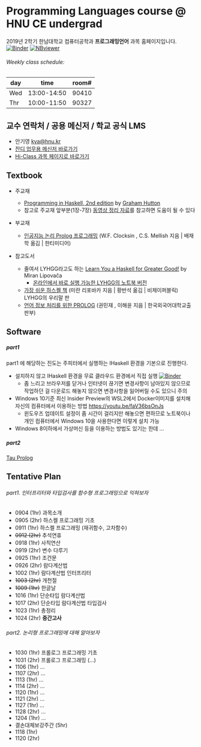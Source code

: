# Programming Languages course @ HNU CE undergrad
2019년 2학기 한남대학교 컴퓨터공학과 **프로그래밍언어** 과목 홈페이지입니다.
[![Binder](https://mybinder.org/badge_logo.svg)](https://mybinder.org/v2/gh/hnu-pl/pl2019fall/master?urlpath=lab)
[![NBviewer](https://raw.githubusercontent.com/jupyter/design/master/logos/Badges/nbviewer_badge.png)](https://nbviewer.jupyter.org/github/hnu-pl/pl2019fall/blob/master/part1)

###### Weekly class schedule:
| day |   time      | room#  |
|-----|-------------|--------|
| Wed | 13:00-14:50 | 90410  |
| Thr | 10:00-11:50 | 90327  |

## 교수 연락처 / 공용 메신저 / 학교 공식 LMS
* 안기영 kya@hnu.kr
* [잔디 업무용 메신저 바로가기](https://pl2019fall.jandi.com/)
* [Hi-Class 과목 페이지로 바로가기](https://hiclass.hannam.ac.kr/courses/7806)

## Textbook
 * 주교재
   - [Programming in Haskell, 2nd edition](http://www.cs.nott.ac.uk/~pszgmh/pih.html)
     by [Graham Hutton](http://www.cs.nott.ac.uk/~pszgmh)
   - 참고로 주교재 앞부분(1장-7장) [동영상 정리 자료](https://loom.com/share/folder/3be2bf727d6c4c0e85d35f6c81db7dbb)를 참고하면 도움이 될 수 있다
 
 * 부교재
   - [인공지능 논리 Prolog 프로그래밍](http://www.kyobobook.co.kr/product/detailViewKor.laf?barcode=9788964213285)
     (W.F. Clocksin , C.S. Mellish 지음 | 배재학 옮김 | 한티미디어)
 * 참고도서
     - 줄여서 LYHGG라고도 하는 [Learn You a Haskell for Greater Good!](http://learnyouahaskell.com/) by Miran Lipovača
          * [온라인에서 바로 실행 가능한 LYHGG의 노트북 버전](https://github.com/jamesdbrock/learn-you-a-haskell-notebook)
     - [가장 쉬운 하스켈 책](http://www.kyobobook.co.kr/product/detailViewKor.laf?barcode=9788994774619)
       (미란 리포바카 지음 | 황반석 옮김 | 비제이퍼블릭) LYHGG의 우리말 판
     - [언어 정보 처리를 위한 PROLOG](http://www.kyobobook.co.kr/product/detailViewKor.laf?barcode=9788974644796)
       (권민재 , 이해윤 지음 | 한국외국어대학교출판부)

## Software
##### part1
part1 에 해당하는 진도는 주피터에서 실행하는 IHaskell 환경을 기본으로 진행한다.
 * 설치하지 않고 IHaskell 환경을 무료 클라우드 환경에서 직접 실행 [![Binder](https://mybinder.org/badge_logo.svg)](https://mybinder.org/v2/gh/hnu-pl/pl2019fall/master?urlpath=lab)
     - 좀 느리고 브라우저를 닫거나 인터넷이 끊기면 변경사항이 남아있지 않으므로 작업하던 걸 다운로드 해놓지 않으면 변경사항을 잃어버릴 수도 있으니 주의
 * Windows 10기준 최신 Insider Preview의 WSL2에서 Docker이미지를 설치해 자신의 컴퓨터에서 이용하는 방법 https://youtu.be/faV36bsOnJs
     - 윈도우즈 업데이트 설정이 좀 시간이 걸리지만 해놓으면 편하므로 노트북이나 개인 컴퓨터에서 Windows 10을 사용한다면 이렇게 설치 가능
 * Windows 8이하에서 가상머신 등을 이용하는 방법도 있기는 한데 ...
##### part2
[Tau Prolog](http://tau-prolog.org)


## Tentative Plan
###### part1. 인터프리터와 타입검사를 함수형 프로그래밍으로 익혀보자
* 0904 (1hr) 과목소개
* 0905 (2hr) 하스켈 프로그래밍 기초
* 0911 (1hr) 하스켈 프로그래밍 (재귀함수, 고차함수)
* ~~0912 (2hr)~~ 추석연휴
* 0918 (1hr) 사칙연산
* 0919 (2hr) 변수 다루기
* 0925 (1hr) 조건문 
* 0926 (2hr) 람다계산법
* 1002 (1hr) 람다계산법 인터프리터
* ~~1003 (2hr)~~ 개천절
* ~~1009 (1hr)~~ 한글날
* 1016 (1hr) 단순타입 람다계산법
* 1017 (2hr) 단순타입 람다계산법 타입검사
* 1023 (1hr) 총정리
* 1024 (2hr) **중간고사**
###### part2. 논리형 프로그래밍에 대해 알아보자
* 1030 (1hr) 프롤로그 프로그래밍 기초
* 1031 (2hr) 프롤로그 프로그래밍 (...)
* 1106 (1hr) ...
* 1107 (2hr) ...
* 1113 (1hr) ...
* 1114 (2hr) ...
* 1120 (1hr) ...
* 1121 (2hr) ...
* 1127 (1hr) ...
* 1128 (2hr) ...
* 1204 (1hr) ...
* 결손대체보강주간 (5hr)
* 1118 (1hr)
* 1120 (2hr)
